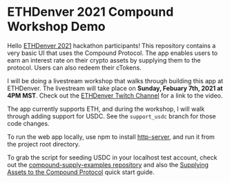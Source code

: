 # ETHDenver 2021 Compound Workshop Demo

Hello [ETHDenver 2021](https://www.ethdenver.com/) hackathon participants! This repository contains a very basic UI that uses the Compound Protocol. The app enables users to earn an interest rate on their crypto assets by supplying them to the protocol. Users can also redeem their cTokens.

I will be doing a livestream workshop that walks through building this app at ETHDenver. The livestream will take place on **Sunday, Febuary 7th, 2021 at 4PM MST**. Check out the [ETHDenver Twitch Channel](https://www.twitch.tv/ethereumdenver) for a link to the video.

The app currently supports ETH, and during the workshop, I will walk through adding support for USDC. See the `support_usdc` branch for those code changes.

To run the web app locally, use npm to install [http-server](https://www.npmjs.com/package/http-server), and run it from the project root directory.

To grab the script for seeding USDC in your localhost test account, check out the [compound-supply-examples repository](https://github.com/compound-developers/compound-supply-examples/tree/master/seed-account-with-erc20) and also the [Supplying Assets to the Compound Protocol](https://medium.com/compound-finance/supplying-assets-to-the-compound-protocol-ec2cf5df5aa) quick start guide.
